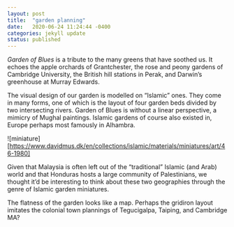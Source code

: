 ```yaml
---
layout: post
title:  "garden planning"
date:   2020-06-24 11:24:44 -0400
categories: jekyll update
status: published
---
```

*Garden of Blues* is a tribute to the many greens that have soothed us. It echoes the apple orchards of Grantchester, the rose and peony gardens of Cambridge University, the British hill stations in Perak, and Darwin’s greenhouse at Murray Edwards. 

The visual design of our garden is modelled on “Islamic” ones. They come in many forms, one of which is the layout of four garden beds divided by two intersecting rivers. Garden of Blues is without a linear perspective, a mimicry of Mughal paintings. Islamic gardens of course also existed in, Europe perhaps most famously in Alhambra. 

![miniature][https://www.davidmus.dk/en/collections/islamic/materials/miniatures/art/46-1980]

Given that Malaysia is often left out of the “traditional” Islamic (and Arab) world and that Honduras hosts a large community of Palestinians, we thought it’d be interesting to think about these two geographies through the genre of Islamic garden miniatures.

The flatness of the garden looks like a map. Perhaps the gridiron layout imitates the colonial town plannings of Tegucigalpa, Taiping, and Cambridge MA? 

